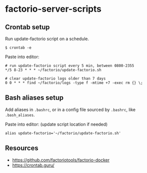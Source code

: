 # factorio-server-scripts

## Crontab setup
Run update-factorio script on a schedule.
````shell
$ crontab -e
````
Paste into editor:
````shell 
# run update-factorio script every 5 min, between 0800-2355
*/5 8-23 * * * ~/factorio/update-factorio.sh

# clear update-factorio logs older than 7 days
0 0 * * * find ~/factorio/logs -type f -mtime +7 -exec rm {} \;
````

## Bash aliases setup
Add aliases in `.bashrc`, or in a config file sourced by `.bashrc`, like `.bash_aliases`.

Paste into editor:
(update script location if needed)
````shell
alias update-factorio='~/factorio/update-factorio.sh'
````

## Resources
- https://github.com/factoriotools/factorio-docker
- https://crontab.guru/